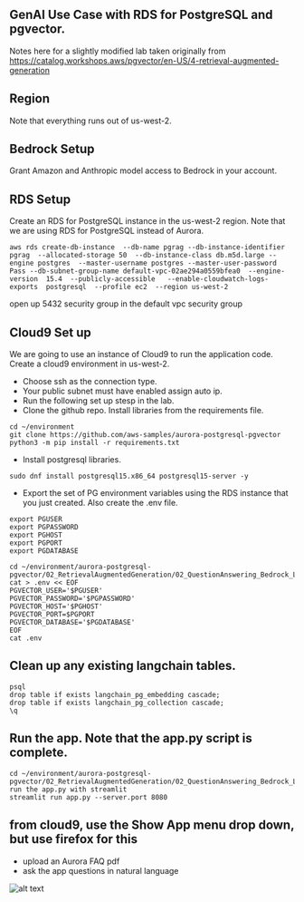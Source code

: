 ## GenAI Use Case with RDS for PostgreSQL and pgvector. 
Notes here for a slightly modified lab taken originally from https://catalog.workshops.aws/pgvector/en-US/4-retrieval-augmented-generation

## Region
Note that everything runs out of us-west-2.

## Bedrock Setup
Grant Amazon and Anthropic model access to Bedrock in your account. 

## RDS Setup
Create an RDS for PostgreSQL instance in the us-west-2 region. Note that we are using RDS for PostgreSQL instead of Aurora.
```
aws rds create-db-instance  --db-name pgrag --db-instance-identifier pgrag  --allocated-storage 50  --db-instance-class db.m5d.large --engine postgres  --master-username postgres --master-user-password Pass --db-subnet-group-name default-vpc-02ae294a0559bfea0  --engine-version  15.4  --publicly-accessible   --enable-cloudwatch-logs-exports  postgresql  --profile ec2  --region us-west-2
```

open up 5432 security group in the default vpc security group

## Cloud9 Set up
We are going to use an instance of Cloud9 to run the application code. Create a cloud9 environment in us-west-2. 
- Choose ssh as the connection type.
- Your public subnet must have enabled assign auto ip.
- Run the following set up stesp in the lab.
- Clone the github repo. Install libraries from the requirements file.
```
cd ~/environment
git clone https://github.com/aws-samples/aurora-postgresql-pgvector
python3 -m pip install -r requirements.txt
```
- Install postgresql libraries.
```
sudo dnf install postgresql15.x86_64 postgresql15-server -y
```
- Export the set of PG environment variables using the RDS instance that you just created. Also create the .env file.
```
export PGUSER
export PGPASSWORD
export PGHOST
export PGPORT
export PGDATABASE

cd ~/environment/aurora-postgresql-pgvector/02_RetrievalAugmentedGeneration/02_QuestionAnswering_Bedrock_LLMs
cat > .env << EOF
PGVECTOR_USER='$PGUSER'
PGVECTOR_PASSWORD='$PGPASSWORD'
PGVECTOR_HOST='$PGHOST'
PGVECTOR_PORT=$PGPORT
PGVECTOR_DATABASE='$PGDATABASE'
EOF
cat .env
```
## Clean up any existing langchain tables.
```
psql
drop table if exists langchain_pg_embedding cascade;
drop table if exists langchain_pg_collection cascade;
\q
```
## Run the app. Note that the app.py script is complete.
```
cd ~/environment/aurora-postgresql-pgvector/02_RetrievalAugmentedGeneration/02_QuestionAnswering_Bedrock_LLMs
run the app.py with streamlit
streamlit run app.py --server.port 8080
```
## from cloud9, use the Show App menu drop down, but use firefox for this
  - upload an Aurora FAQ pdf
  - ask the app questions in natural language


![alt text](https://static.us-east-1.prod.workshops.aws/public/baa20ca5-b5e4-434d-9590-9a692e7127ba/static/Retrieval_Augmented_Generation/RAG_APG.png)


